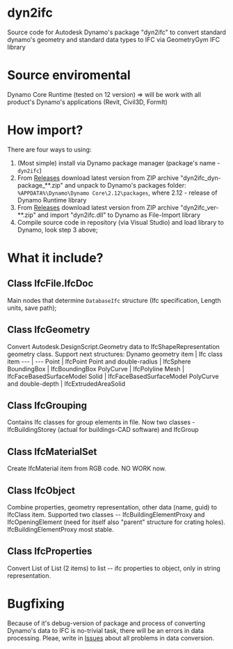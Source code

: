 # dyn2ifc
Source code for Autodesk Dynamo's package "dyn2ifc" to convert standard dynamo's geometry and standard data types to IFC via GeometryGym IFC library

# Source enviromental
Dynamo Core Runtime (tested on 12 version) => will be work with all product's Dynamo's applications (Revit, Civil3D, FormIt)

# How import?
There are four ways to using:
1. (Most simple) install via Dynamo package manager (package's name - ```dyn2ifc```)
2. From [Releases](https://github.com/GeorgGrebenyuk/dyn2ifc/releases) download latest version from ZIP archive "dyn2ifc_dyn-package_\*\*.zip" and unpack to Dynamo's packages folder:
```%APPDATA%\Dynamo\Dynamo Core\2.12\packages```, where 2.12 - release of Dynamo Runtime library
3. From [Releases](https://github.com/GeorgGrebenyuk/dyn2ifc/releases) download latest version from ZIP archive "dyn2ifc_ver-\*\*.zip" and import "dyn2ifc.dll" to Dynamo as File-Import library
4. Compile source code in repository (via Visual Studio) and load library to Dynamo, look step 3 above;

# What it include?
## Class IfcFile.IfcDoc
Main nodes that determine ```DatabaseIfc``` structure (Ifc specification, Length units, save path);

## Class IfcGeometry
Convert Autodesk.DesignScript.Geometry data to IfcShapeRepresentation geometry class.
Support next structures:
Dynamo geometry item | Ifc class item
--- | ---
Point | IfcPoint
Point and double-radius | IfcSphere
BoundingBox | IfcBoundingBox
PolyCurve | IfcPolyline
Mesh | IfcFaceBasedSurfaceModel
Solid | IfcFaceBasedSurfaceModel
PolyCurve and double-depth | IfcExtrudedAreaSolid

## Class IfcGrouping
Contains Ifc classes for group elements in file. Now two classes - IfcBuildingStorey (actual for buildings-CAD software) and IfcGroup

## Class IfcMaterialSet
Create IfcMaterial item from RGB code. NO WORK now.

## Class IfcObject
Combine properties, geometry representation, other data (name, guid) to IfcClass item. Supported two classes -- IfcBuildingElementProxy and IfcOpeningElement (need for itself also "parent" structure for crating holes). IfcBuildingElementProxy most stable.

## Class IfcProperties
Convert List of List<string> (2 items) to list<IfcPropertySingleValue> -- ifc properties to object, only in string representation.

  
# Bugfixing
Because of it's debug-version of package and process of converting Dynamo's data to IFC is no-trivial task, there will be an errors in data processing. Pleae, write in [Issues](https://github.com/GeorgGrebenyuk/dyn2ifc/issues) about all problems in data conversion. 
